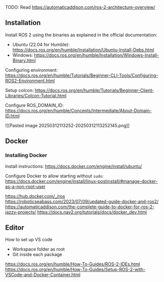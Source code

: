 
TODO: Read <https://automaticaddison.com/ros-2-architecture-overview/>

## Installation

Install ROS 2 using the binaries as explained in the official documentation:

- Ubuntu (22.04 for Humble): <https://docs.ros.org/en/humble/Installation/Ubuntu-Install-Debs.html>
- Windows: <https://docs.ros.org/en/humble/Installation/Windows-Install-Binary.html>

Configuring environment: <https://docs.ros.org/en/humble/Tutorials/Beginner-CLI-Tools/Configuring-ROS2-Environment.html>

Setup colcon: <https://docs.ros.org/en/humble/Tutorials/Beginner-Client-Libraries/Colcon-Tutorial.html>

Configure ROS_DOMAIN_ID: <https://docs.ros.org/en/humble/Concepts/Intermediate/About-Domain-ID.html>

![[Pasted image 20250312113252-20250312113252145.png]]

## Docker

### Installing Docker

Install instructions: <https://docs.docker.com/engine/install/ubuntu/>

Configure Docker to allow starting without `sudo`: <https://docs.docker.com/engine/install/linux-postinstall/#manage-docker-as-a-non-root-user>

<https://hub.docker.com/_/ros>
<https://roboticseabass.com/2023/07/09/updated-guide-docker-and-ros2/>
<https://automaticaddison.com/the-complete-guide-to-docker-for-ros-2-jazzy-projects/>
<https://docs.nav2.org/tutorials/docs/docker_dev.html>

## Editor

How to set up VS code
- Workspace folder as root
- Git inside each package

<https://docs.ros.org/en/humble/How-To-Guides/ROS-2-IDEs.html>
<https://docs.ros.org/en/humble/How-To-Guides/Setup-ROS-2-with-VSCode-and-Docker-Container.html>

